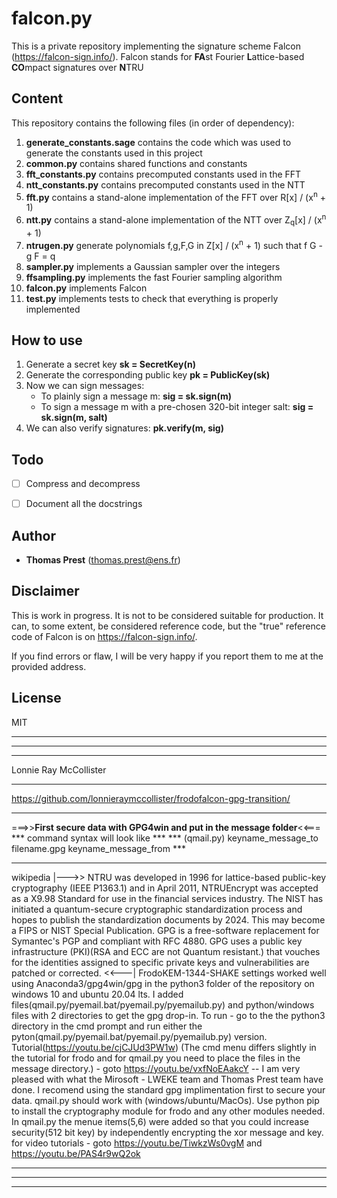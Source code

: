 # falcon.py

This is a private repository implementing the signature scheme Falcon (https://falcon-sign.info/).
Falcon stands for **FA**st Fourier **L**attice-based **CO**mpact signatures over **N**TRU

## Content

This repository contains the following files (in order of dependency):
1. **generate_constants.sage** contains the code which was used to generate the constants used in this project
1. **common.py** contains shared functions and constants
1. **fft_constants.py** contains precomputed constants used in the FFT
1. **ntt_constants.py** contains precomputed constants used in the NTT
1. **fft.py** contains a stand-alone implementation of the FFT over R[x] / (x<sup>n</sup> + 1)
1. **ntt.py** contains a stand-alone implementation of the NTT over Z<sub>q</sub>[x] / (x<sup>n</sup> + 1)
1. **ntrugen.py** generate polynomials f,g,F,G in Z[x] / (x<sup>n</sup> + 1) such that f G - g F = q
1. **sampler.py** implements a Gaussian sampler over the integers
1. **ffsampling.py** implements the fast Fourier sampling algorithm
1. **falcon.py** implements Falcon
1. **test.py** implements tests to check that everything is properly implemented


## How to use

1. Generate a secret key **sk = SecretKey(n)**
1. Generate the corresponding public key **pk = PublicKey(sk)**
1. Now we can sign messages:
   - To plainly sign a message m: **sig = sk.sign(m)**
   - To sign a message m with a pre-chosen 320-bit integer salt: **sig = sk.sign(m, salt)**
1. We can also verify signatures: **pk.verify(m, sig)**

## Todo

- [ ] Compress and decompress
- [ ] Document all the docstrings


## Author

* **Thomas Prest** (thomas.prest@ens.fr)

## Disclaimer

This is work in progress. It is not to be considered suitable for production.
It can, to some extent, be considered reference code, but the "true" reference code of Falcon is on https://falcon-sign.info/.

If you find errors or flaw, I will be very happy if you report them to me at the provided address.

## License

MIT


***
***
***
Lonnie Ray McCollister
***
https://github.com/lonnieraymccollister/frodofalcon-gpg-transition/
***
===>>**First secure data with GPG4win and put in the message folder**<<===
 *** command syntax will look like *** 
 *** (qmail.py) keyname_message_to filename.gpg keyname_message_from *** 
***
wikipedia |--->> NTRU was developed in 1996 for lattice-based public-key cryptography (IEEE P1363.1) and in April 2011, NTRUEncrypt was accepted as a X9.98 Standard for use in the financial services industry. The NIST has initiated a quantum-secure cryptographic standardization process and hopes to publish the standardization documents by 2024.  This may become a FIPS or NIST Special Publication.  GPG is a free-software replacement for Symantec's PGP and compliant with RFC 4880. GPG uses a public key infrastructure (PKI)(RSA and ECC are not Quantum resistant.) that vouches for the identities assigned to specific private keys and vulnerabilities are patched or corrected. <<---| FrodoKEM-1344-SHAKE settings worked well using Anaconda3/gpg4win/gpg in the python3 folder of the repository on windows 10 and ubuntu 20.04 lts.  I  added files(qmail.py/pyemail.bat/pyemail.py/pyemailub.py) and python/windows files with 2 directories to get the gpg drop-in. To run - go to the the python3 directory in the cmd prompt and run either the pyton(qmail.py/pyemail.bat/pyemail.py/pyemailub.py) version. Tutorial(https://youtu.be/cjCJUd3PW1w) (The cmd menu differs slightly in the tutorial for frodo and for qmail.py you need to place the files in the message directory.) - goto https://youtu.be/vxfNoEAakcY -- I am very pleased with what the Mirosoft - LWEKE team and Thomas Prest team have done.  I recomend using the standard gpg implimentation first to secure your data. qmail.py should work with (windows/ubuntu/MacOs). Use python pip to install the cryptography module for frodo and any other modules needed.  In qmail.py the menue items(5,6) were added so that you could increase security(512 bit key) by independently encrypting the xor message and key.  for video tutorials - goto https://youtu.be/TiwkzWs0vgM and https://youtu.be/PAS4r9wQ2ok  
*** 
***
***

